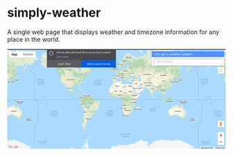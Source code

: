 # simply-weather
A single web page that displays weather and timezone information for any place in the world.

![Home Page](/project_screenshots/home_page.png?raw=true "Home Page")
